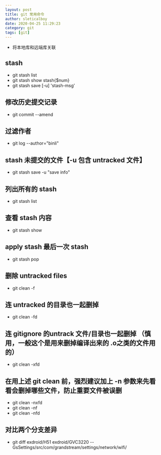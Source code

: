 ```yaml
---
layout: post
title: git 常用命令
author: sleticalboy
date: 2020-04-25 11:29:23
category: git
tags: [git]
---
```


- 将本地库和远端库关联

## stash
- git stash list
- git stash show stash{$num}
- git stash save [-u] 'stash-msg'

## 修改历史提交记录
- git commit --amend

## 过滤作者
- git log --author="binli"

## stash 未提交的文件【-u 包含 untracked 文件】
- git stash save -u "save info"

## 列出所有的 stash
- git stash list

## 查看 stash 内容
- git stash show

## apply stash 最后一次 stash
- git stash pop 

## 删除 untracked files
- git clean -f

## 连 untracked 的目录也一起删掉
- git clean -fd

## 连 gitignore 的untrack 文件/目录也一起删掉 （慎用，一般这个是用来删掉编译出来的 .o之类的文件用的）
- git clean -xfd 

## 在用上述 git clean 前，强烈建议加上 -n 参数来先看看会删掉哪些文件，防止重要文件被误删
- git clean -nxfd
- git clean -nf
- git clean -nfd

## 对比两个分支差异
- git diff exdroid/H51 exdroid/GVC3220 -- GsSettings/src/com/grandstream/settings/network/wifi/
